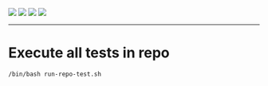 ![](https://img.shields.io/badge/language-groovy,%20kotlin-blue)
![](https://img.shields.io/badge/technology-gradle-blue)
![](https://img.shields.io/badge/development%20year-2020-orange)
![](https://img.shields.io/badge/license-MIT-lightgrey)

--------------------------------------------------------------------------------

# Execute all tests in repo

`/bin/bash run-repo-test.sh`

